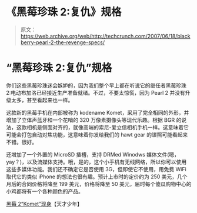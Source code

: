 # 《黑莓珍珠 2:复仇》规格

> 原文：<https://web.archive.org/web/http://techcrunch.com/2007/06/18/blackberry-pearl-2-the-revenge-specs/>

# “黑莓珍珠 2:复仇”规格

你们这些黑莓珍珠迷会嫉妒的，因为我们整个早上都在听说它的继任者黑莓珍珠 2:电动布加洛已经接近生产准备就绪。不过，不要太惊慌，因为 Pearl 2 并没有升级太多，甚至看起来也一样。

这款新的黑莓手机在内部被称为 kodename Komet，采用了完全相同的外形，并增加了立体声蓝牙和一个花哨的 320 万像素摄像头等现代乐趣。根据 BGR 的说法，这款相机是侧面对齐的，就像高端的索尼-爱立信相机手机一样。这意味着它可能会打包自动对焦功能，这意味着你发给我们的 hawt gear 的谍照可能看起来不错。很好。

还增加了一个外置的 MicroSD 插槽，支持 DRMed Winodws 媒体文件(嗯，yay？)，以及流媒体支持。哦，是的，这个小手机有无线网络，所以你可以使用这些多媒体功能。我们还不确定它是否使用 3G，但即使它不使用，用免费 WiFi 取代它的类似 iPhone 的想法也很有趣。预计上市时的定价约为 250 美元，几个月后的合同价格将降至 199 美元，价格将降至 50 美元，届时每个傻瓜购物中心的小鸡都将有一个各种颜色的产品。

[黑莓 2“Komet”现身](https://web.archive.org/web/20201031154658/http://www.boygeniusreport.com/2007/06/18/blackberry-pearl-2-komet-reveals-itself/)【天才少年】